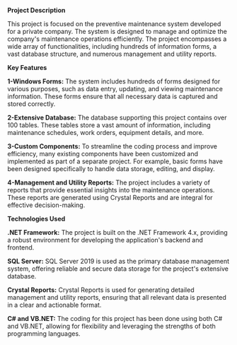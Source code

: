 **Project Description**

This project is focused on the preventive maintenance system developed for a private company. The system is designed to manage and optimize the company's maintenance operations efficiently. The project encompasses a wide array of functionalities, including hundreds of information forms, a vast database structure, and numerous management and utility reports.

**Key Features**

**1-Windows Forms:** The system includes hundreds of forms designed for various purposes, such as data entry, updating, and viewing maintenance information. These forms ensure that all necessary data is captured and stored correctly.

**2-Extensive Database:** The database supporting this project contains over 100 tables. These tables store a vast amount of information, including maintenance schedules, work orders, equipment details, and more.

**3-Custom Components:** To streamline the coding process and improve efficiency, many existing components have been customized and implemented as part of a separate project. For example, basic forms have been designed specifically to handle data storage, editing, and display.

**4-Management and Utility Reports:**  The project includes a variety of reports that provide essential insights into the maintenance operations. These reports are generated using Crystal Reports and are integral for effective decision-making.

**Technologies Used**

**.NET Framework:** The project is built on the .NET Framework 4.x, providing a robust environment for developing the application's backend and frontend.

**SQL Server:** SQL Server 2019 is used as the primary database management system, offering reliable and secure data storage for the project's extensive database.

**Crystal Reports:** Crystal Reports is used for generating detailed management and utility reports, ensuring that all relevant data is presented in a clear and actionable format.

**C# and VB.NET:** The coding for this project has been done using both C# and VB.NET, allowing for flexibility and leveraging the strengths of both programming languages.
